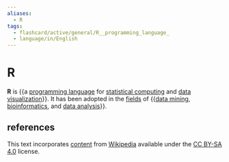 ```yaml
---
aliases:
  - R
tags:
  - flashcard/active/general/R__programming_language_
  - language/in/English
---
```


# R

__R__ is {{a [programming language](programming%20language.md) for [statistical computing](computational%20statistics.md) and [data visualization](data%20and%20information%20visualization.md)}}. It has been adopted in the [fields](academic%20discipline.md) of {{[data mining](data%20mining.md), [bioinformatics](bioinformatics.md), and [data analysis](data%20analysis.md)}}. <!--SR:!2024-11-14,57,310!2025-01-29,106,290-->

## references

This text incorporates [content](https://en.wikipedia.org/wiki/R_(programming_language)) from [Wikipedia](Wikipedia.md) available under the [CC BY-SA 4.0](https://creativecommons.org/licenses/by-sa/4.0/) license.
